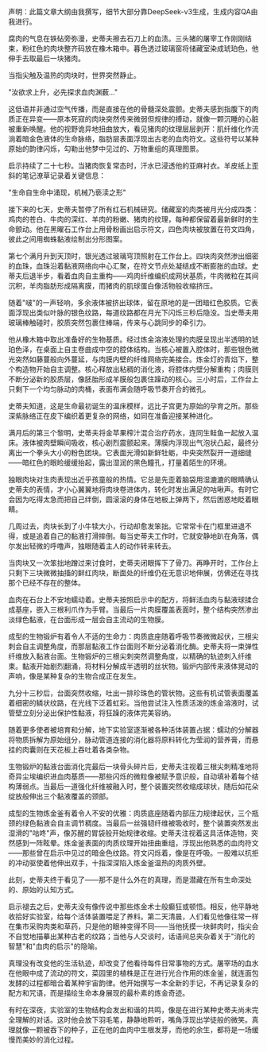 声明：此篇文章大纲由我撰写，细节大部分靠DeepSeek-v3生成，生成内容QA由我进行。

腐肉的气息在铁砧旁弥漫，史蒂夫擦去石刀上的血渍。三头猪的屠宰工作刚刚结束，粉红色的肉块整齐码放在橡木箱中。暮色透过玻璃窗将储藏室染成琥珀色，他伸手去取最后一块猪肉。

当指尖触及温热的肉块时，世界突然静止。

"汝欲求上升，必先探求血肉渊薮..."

这低语并非通过空气传播，而是直接在他的骨髓深处震颤。史蒂夫感到指腹下的肉质正在异变——原本死寂的肉块突然传来微弱但规律的搏动，就像一颗沉睡的心脏被重新唤醒。他的视野诡异地扭曲放大，看见猪肉的纹理层层剥开：肌纤维化作流淌着暗金色液体的生命脉络，脂肪层表面浮现出古老的血肉符文。这些符号以某种原始的韵律闪烁，勾勒出他梦中见过的、万物重组的真理图景。

启示持续了二十七秒。当猪肉恢复常态时，汗水已浸透他的亚麻衬衣。羊皮纸上歪斜的笔记潦草记录着关键信息：

"生命自生命中涌现，机械乃亵渎之形"

接下来的七天，史蒂夫暂停了所有红石机械研究。储藏室的肉类被月光分成四类：鸡肉的苍白、牛肉的深红、羊肉的粉嫩、猪肉的纹理，每种都保留着最新鲜时的生命颤动。他在黑曜石工作台上用骨粉画出启示符文，四色肉块被放置在符文四角，彼此之间用蜘蛛黏液绘制出分形图案。

第七个满月升到天顶时，银光透过玻璃穹顶照射在工作台上。四块肉突然渗出细密的血珠，血珠沿着黏液网络向中心汇聚，在符文节点处凝结成不断膨胀的血球。史蒂夫后退半步，看着血肉自主重构——鸡肉纤维编织成网状基质，牛肉微粒在其间沉积，羊肉脂肪形成隔离膜，而猪肉的肌球蛋白像活物般收缩挤压。

随着"啵"的一声轻响，多余液体被挤出球体，留在原地的是一团暗红色胶质。它表面浮现出类似叶脉的银色纹路，每道纹路都在月光下闪烁三秒后隐没。当史蒂夫用玻璃棒触碰时，胶质突然包裹住棒端，传来与心跳同步的牵引力。

他从橡木箱中取出准备好的生物基质。经过炼金溶液处理的肉膜呈现出半透明的琥珀色泽，在桌面上自主卷曲成中空的腔体结构。当核心被置入腔体时，那些银色微光突然如藤蔓般向外蔓延，与肉膜内壁的纤维网络完美接合。炼金灯的青焰下，整个构造物开始自主调整。核心释放出粘稠的消化液，将腔体内壁分解重构；肉膜则不断分泌新的胶质层，像胚胎形成羊膜般包裹住躁动的核心。三小时后，工作台上只剩下一个均匀脉动的肉桶，表面布满会随呼吸节奏开合的微孔。

史蒂夫知道，这是生命最初诞生的温床模样，远比子宫更为原始的孕育之所。那些深紫脉络正在皮下编织着更复杂的网络，如同在准备迎接某种进化。

满月后的第三个黎明，史蒂夫将金苹果榨汁混合治疗药水，连同生鲑鱼一起放入温床。液体被肉壁瞬间吸收，核心剧烈震颤起来。薄膜内浮现出气泡状凸起，最终分离出一个拳头大小的粉色团块。它表面光滑如新鲜牡蛎，中央突然裂开一道细缝——暗红色的眼睑缓缓抬起，露出湿润的黑色瞳孔，打量着陌生的环境。

独眼肉块对生肉表现出近乎孩童般的热情。它总是先歪着脑袋用湿漉漉的眼睛确认史蒂夫的表情，才小心翼翼地将肉块卷进体内，转化时发出满足的咕啾声。有时它会因为吃得太急而把自己绊倒，圆滚滚的身体在地板上弹两下，然后困惑地眨着眼睛。

几周过去，肉块长到了小牛犊大小，行动却愈发笨拙。它常常卡在门框里进退不得，或是追着自己的黏液打滑摔倒。每当史蒂夫工作时，它就安静地趴在角落，偶尔发出轻微的呼噜声，独眼随着主人的动作转来转去。

当肉块又一次笨拙地蹭过来讨食时，史蒂夫闭眼挥下了骨刀。再睁开时，工作台上只剩下三块微微抽搐的鲜红肉块，断面处的纤维仍在无意识地伸展，仿佛还在寻找那个已经不存在的整体。

血肉在石台上不安地蠕动着。史蒂夫按照启示中的配方，将鲜活血肉与黏液球揉合成基座，嵌入三根利爪作为手臂。当最后一片肉膜覆盖表面时，整个结构突然渗出淡绿色黏液，在台面形成一层会自主流动的生物膜。

成型的生物锻炉有着令人不适的生命力：肉质底座随着呼吸节奏微微起伏，三根尖刺会自主调整角度，而那层黏液工作台面则不断分泌着消化酶。史蒂夫将一束弹性纤维放入黏液台面。生物锻炉的三根尖刺突然调整角度，以精确的轨迹刺入纤维束。黏液开始剧烈翻涌，将材料分解成半透明的丝状物。锻炉内部传来液体晃动的声响，像是某种复杂的生物合成正在发生。

九分十三秒后，台面突然收缩，吐出一排珍珠色的管状物。这些有机试管表面覆盖着细密的鳞状纹路，在光线下泛着虹彩。当他尝试注入性质活泼的炼金溶液时，试管壁立刻分泌出保护性黏液，将狂躁的液体完美容纳。

随着更多使者被培育和分解，地下实验室逐渐被各种活体装置占据：蠕动的分解器将物质拆解为原始组分，脉动管道连接的消化器将原料转化为莹润的营养膏，而悬挂的肉囊则在天花板上吞吐着各类杂物。

生物锻炉的黏液台面消化完最后一块骨头碎片后，史蒂夫注视着三根尖刺精准地将奇异尘埃编织进血肉基质——那些闪烁的微粒像被赋予意识般，自动填补着每个结构薄弱点。当最后一道强化纤维被融入时，整个装置突然收缩成球状，随后如花朵绽放般伸出三个黏液覆盖的颈部。

成型的生物炼金釜有着令人不安的优雅：肉质底座随着内部压力规律起伏，三个瓶颈的绿色黏液会自主调节稠度。当最后一丝强韧纤维被吸收时，整个装置突然发出湿滑的"咕咚"声，像苏醒的胃袋般开始规律收缩。史蒂夫注视着这具活体造物，突然感到一阵眩晕。炼金釜表面的肉质纹理开始扭曲重组，浮现出他熟悉的血肉符文——那些曾在启示中见过的暗金色纹路。符文闪烁着，像是在呼吸。一股难以抗拒的冲动驱使着他伸出双手，十指深深陷入炼金釜温热的肉质外壁。

此刻，史蒂夫终于看见了——那不是什么外在的真理，而是潜藏在所有生命深处的、原始的认知方式。

启示褪去之后，史蒂夫没有像传说中那些炼金术士般癫狂或顿悟。相反，他平静地收拾好实验室，给每个活体装置喂足了养料。第二天清晨，人们看见他像往常一样在集市采购肉类和草药，只是他的眼神变得不同——当他抚摸一块鲜肉时，指尖会不自觉地描摹出某种古老的纹路；当他与人交谈时，话语间总夹杂着关于"消化的智慧"和"血肉的启示"的隐喻。

真理没有改变他的生活轨迹，却改变了他看待每件日常事物的方式。屠宰场的血水在他眼中成了流动的符文，菜园里的植株是正在进行光合作用的炼金釜，就连面包发酵的过程都暗合着某种宇宙韵律。他开始撰写一本全新的手记，不再记录复杂的配方和咒语，而是描绘生命本身展现的最朴素的炼金奇迹。

有时在深夜，实验室的生物结构会发出和谐的共鸣，像是在进行某种史蒂夫尚未完全理解的对话。这时他会放下羽毛笔，静静地聆听，嘴角浮现出学徒般的微笑。真理就像一颗被吞下的种子，正在他的血肉中生根发芽，而他的余生，都将是一场缓慢而美妙的消化过程。

